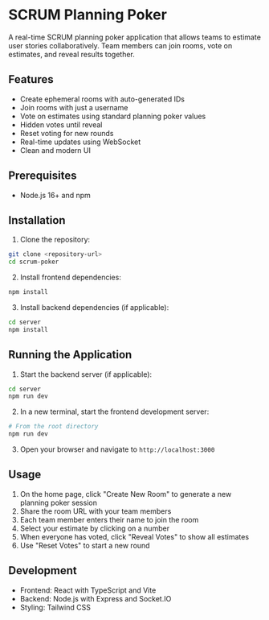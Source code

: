 # SCRUM Planning Poker

A real-time SCRUM planning poker application that allows teams to estimate user stories collaboratively. Team members can join rooms, vote on estimates, and reveal results together.

## Features

- Create ephemeral rooms with auto-generated IDs
- Join rooms with just a username
- Vote on estimates using standard planning poker values
- Hidden votes until reveal
- Reset voting for new rounds
- Real-time updates using WebSocket
- Clean and modern UI

## Prerequisites

- Node.js 16+ and npm

## Installation

1. Clone the repository:
```bash
git clone <repository-url>
cd scrum-poker
```

2. Install frontend dependencies:
```bash
npm install
```

3. Install backend dependencies (if applicable):
```bash
cd server
npm install
```

## Running the Application

1. Start the backend server (if applicable):
```bash
cd server
npm run dev
```

2. In a new terminal, start the frontend development server:
```bash
# From the root directory
npm run dev
```

3. Open your browser and navigate to `http://localhost:3000`

## Usage

1. On the home page, click "Create New Room" to generate a new planning poker session
2. Share the room URL with your team members
3. Each team member enters their name to join the room
4. Select your estimate by clicking on a number
5. When everyone has voted, click "Reveal Votes" to show all estimates
6. Use "Reset Votes" to start a new round

## Development

- Frontend: React with TypeScript and Vite
- Backend: Node.js with Express and Socket.IO
- Styling: Tailwind CSS
